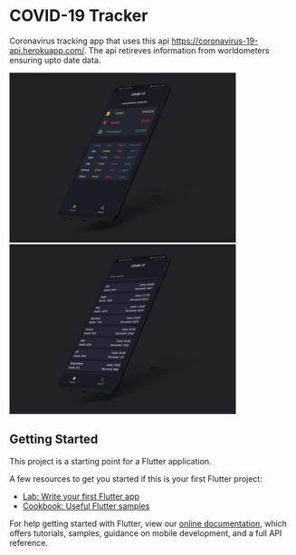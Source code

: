 # COVID-19 Tracker

Coronavirus tracking app that uses this api https://coronavirus-19-api.herokuapp.com/.
The api retireves information from worldometers ensuring upto date data.

<img src = "assets/screen1.png" width = "400"> <img src = "assets/screen2.png" width = "400">

## Getting Started

This project is a starting point for a Flutter application.

A few resources to get you started if this is your first Flutter project:

- [Lab: Write your first Flutter app](https://flutter.dev/docs/get-started/codelab)
- [Cookbook: Useful Flutter samples](https://flutter.dev/docs/cookbook)

For help getting started with Flutter, view our
[online documentation](https://flutter.dev/docs), which offers tutorials,
samples, guidance on mobile development, and a full API reference.
